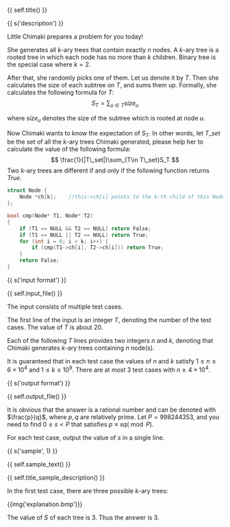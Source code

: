 {{ self.title() }}

{{ s('description') }}

Little Chimaki prepares a problem for you today!

She generates all $k$-ary trees that contain exactly $n$ nodes. A $k$-ary tree is a rooted tree in which each node has no more than $k$ children. Binary tree is the special case where $k=2$.

After that, she randomly picks one of them. Let us denote it by $T$. Then she calculates the size of each subtree on $T$, and sums them up. Formally, she calculates the following formula for $T$:
$$
S_T=\sum_{u\in T}size_u
$$

where $size_u$ denotes the size of the subtree which is rooted at node $u$.

Now Chimaki wants to know the expectation of $S_T$. In other words, let $T\_set$ be the set of all the $k$-ary trees Chimaki generated, please help her to calculate the value of the following formula:
$$
\frac{1}{|T\_set|}\sum_{T\in T\_set}S_T
$$
Two $k$-ary trees are different if and only if the following function returns *True*.

```c++
struct Node {
    Node *ch[k];    //this->ch[i] points to the k-th child of this Node
};

bool cmp(Node* T1, Node* T2)
{
    if (T1 == NULL && T2 == NULL) return False;
    if (T1 == NULL || T2 == NULL) return True;
    for (int i = 0; i < k; i++) {
        if (cmp(T1->ch[i], T2->ch[i])) return True;
    }
    return False;
}
```

{{ s('input format') }}

{{ self.input_file() }}

The input consists of multiple test cases.

The first line of the input is an integer $T$, denoting the number of the test cases. The value of $T$ is about $20$.

Each of the following $T$ lines provides two integers $n$ and $k$, denoting that Chimaki generates $k$-ary trees containing $n$ node(s).

It is guaranteed that in each test case the values of $n$ and $k$ satisfy $1\le n\le 6\times 10^4$ and $1\le k \le 10^9$. There are at most 3 test cases with $n \ge 4\times 10^4$.

{{ s('output format') }}

{{ self.output_file() }}

It is obvious that the answer is a rational number and can be denoted with $\frac{p}{q}$, where $p,q$ are relatively prime. Let $P=998244353$, and you need to find $0\le s <P$ that satisfies $p\equiv sq (\bmod P)$.

For each test case, output the value of $s$ in a single line.

{{ s('sample', 1) }}

{{ self.sample_text() }}

{{ self.title_sample_description() }}

In the first test case, there are three possible $k$-ary trees:

{{img('explanation.bmp')}}

The value of $S$ of each tree is $3$. Thus the answer is $3$.
